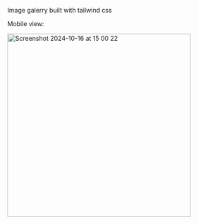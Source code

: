 Image galerry built with tailwind css

Mobile view:

<img width="416" alt="Screenshot 2024-10-16 at 15 00 22" src="https://github.com/user-attachments/assets/6ff74719-a074-4850-98c6-51df08844189">

